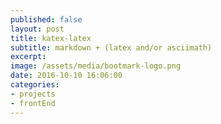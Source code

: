 ```yaml
---
published: false
layout: post
title: katex-latex
subtitle: markdown + (latex and/or asciimath)
excerpt: 
image: /assets/media/bootmark-logo.png
date: 2016-10-10 16:06:00
categories:
- projects
- frontEnd
---
```


